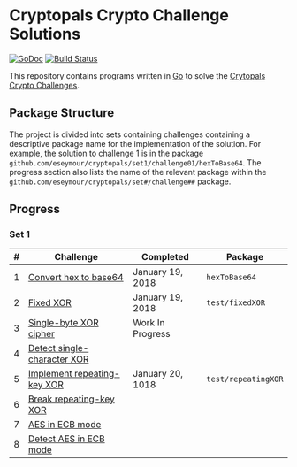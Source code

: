 # Cryptopals Crypto Challenge Solutions

[![GoDoc](https://godoc.org/github.com/eseymour/cryptopals?status.svg)](https://godoc.org/github.com/eseymour/cryptopals/)
[![Build Status](https://travis-ci.org/eseymour/cryptopals.svg?branch=master)](https://travis-ci.org/eseymour/cryptopals)

This repository contains programs written in [Go](https://golang.org)
to solve the [Crytopals Crypto Challenges](https://cryptopals.com).

## Package Structure

The project is divided into sets containing challenges containing a descriptive
package name for the implementation of the solution. For example, the solution
to challenge 1 is in the package
`github.com/eseymour/cryptopals/set1/challenge01/hexToBase64`. The progress
section also lists the name of the relevant package within the
`github.com/eseymour/cryptopals/set#/challenge##` package.

## Progress

### Set 1

| #   | Challenge                        | Completed        | Package             |
| --- | -------------------------------- | ---------------- | ------------------- |
| 1   | [Convert hex to base64][1]       | January 19, 2018 | `hexToBase64`       |
| 2   | [Fixed XOR][2]                   | January 19, 2018 | `test/fixedXOR`     |
| 3   | [Single-byte XOR cipher][3]      | Work In Progress |                     |
| 4   | [Detect single-character XOR][4] |                  |                     |
| 5   | [Implement repeating-key XOR][5] | January 20, 1018 | `test/repeatingXOR` |
| 6   | [Break repeating-key XOR][6]     |                  |                     |
| 7   | [AES in ECB mode][7]             |                  |                     |
| 8   | [Detect AES in ECB mode][8]      |                  |                     |

[1]: https://cryptopals.com/sets/1/challenges/1
[2]: https://cryptopals.com/sets/1/challenges/2
[3]: https://cryptopals.com/sets/1/challenges/3
[4]: https://cryptopals.com/sets/1/challenges/4
[5]: https://cryptopals.com/sets/1/challenges/5
[6]: https://cryptopals.com/sets/1/challenges/6
[7]: https://cryptopals.com/sets/1/challenges/7
[8]: https://cryptopals.com/sets/1/challenges/8

